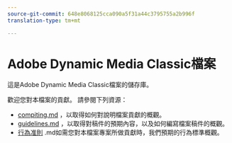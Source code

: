 ```yaml
---
source-git-commit: 648e8068125cca090a5f31a44c3795755a2b996f
translation-type: tm+mt

---
```

# Adobe Dynamic Media Classic檔案

這是Adobe Dynamic Media Classic檔案的儲存庫。

歡迎您對本檔案的貢獻。 請參閱下列資源：

* [compiting.md](contributing.md) ，以取得如何對說明檔案貢獻的概觀。
* [guidelines.md](guidelines.md) ，以取得對稿件的預期內容，以及如何編寫檔案稿件的概觀。
* [行為准則](code-of-conduct.md) .md如需您對本檔案專案所做貢獻時，我們預期的行為標準概觀。
